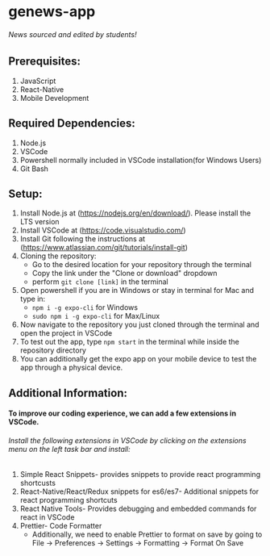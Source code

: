 # genews-app
###### News sourced and edited by students!
## Prerequisites:
1. JavaScript
2. React-Native
3. Mobile Development

## Required Dependencies:
1. Node.js
2. VSCode
3. Powershell normally included in VSCode installation(for Windows Users)
4. Git Bash

## Setup:
1. Install Node.js at (https://nodejs.org/en/download/). Please install the LTS version
2. Install VSCode at (https://code.visualstudio.com/)
3. Install Git following the instructions at (https://www.atlassian.com/git/tutorials/install-git)
4. Cloning the repository:
    -  Go to the desired location for your repository through the terminal
    -  Copy the link under the "Clone or download" dropdown
    -  perform `git clone [link]` in the terminal
5. Open powershell if you are in Windows or stay in terminal for Mac and type in: 
    - `npm i -g expo-cli` for Windows
    - `sudo npm i -g expo-cli` for Max/Linux
6. Now navigate to the repository you just cloned through the terminal and open the project in VSCode
7. To test out the app, type `npm start` in the terminal while inside the repository directory
8. You can additionally get the expo app on your mobile device to test the app through a physical device.

## Additional Information:
#### To improve our coding experience, we can add a few extensions in VSCode.
###### Install the following extensions in VSCode by clicking on the extensions menu on the left task bar and install:
1. Simple React Snippets- provides snippets to provide react programming shortcusts
2. React-Native/React/Redux snippets for es6/es7- Additional snippets for react programming shortcuts
3. React Native Tools- Provides debugging and embedded commands for react in VSCode
4. Prettier- Code Formatter
    - Additionally, we need to enable Prettier to format on save by going to File -> Preferences -> Settings -> Formatting -> Format On Save
